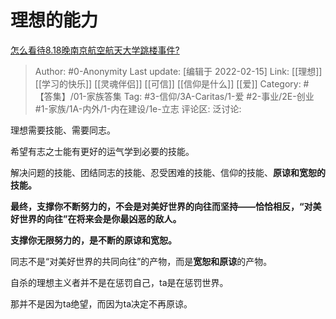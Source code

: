 # 理想的能力
[怎么看待8.18晚南京航空航天大学跳楼事件?](https://www.zhihu.com/question/415379183/answer/1473067848)

> Author: #0-Anonymity
> Last update: [编辑于 2022-02-15]
> Link: [[理想]] [[学习的快乐]] [[灵魂伴侣]] [[可信]] [[信仰是什么]] [[爱]]
> Category: #【答集】/01-家族答集
> Tag: #3-信仰/3A-Caritas/1-爱 #2-事业/2E-创业 #1-家族/1A-内外/1-内在建设/1e-立志
> 评论区:
> 泛讨论:

理想需要技能、需要同志。

希望有志之士能有更好的运气学到必要的技能。

解决问题的技能、团结同志的技能、忍受困难的技能、信仰的技能、**原谅和宽恕的技能。**

**最终，支撑你不断努力的，不会是对美好世界的向往而坚持——恰恰相反，“对美好世界的向往”在将来会是你最凶恶的敌人。**

**支撑你无限努力的，是不断的原谅和宽恕。**

同志不是“对美好世界的共同向往”的产物，而是**宽恕和原谅**的产物。

自杀的理想主义者并不是在惩罚自己，ta是在惩罚世界。

那并不是因为ta绝望，而因为ta决定不再原谅。
